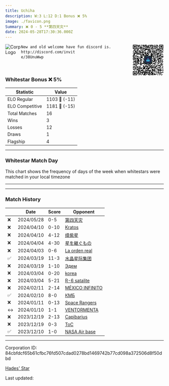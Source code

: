 ```yaml
---
title: ​Uchiha
description: W:3 L:12 D:1 Bonus ❌ 5%
image: ./favicon.png
Summary: ❌ 0 - 5 **第四天灾**
date: 2024-05-28T17:30:36.000Z
---
```

<head>
<link rel="icon" type="image/x-icon" href="./favicon.ico">
</head>
<img align="left" width="50" height="50" src="./favicon.ico" alt="Corp Logo"><img align="right" width="100" height="100" src="./qr.png" alt="QR Code">

```
New and old welcome have fun discord is.     http://discord.com/invit
e/38UnuWwp
```
<br>

### Whitestar Bonus ❌ 5%

| Statistic | Value |
| --- | --- |
| ELO Regular | 1103 🔻  (-11)|
| ELO Competitive | 1181 🔻  (-15)|
| Total Matches | 16 |
| Wins | 3 |
| Losses | 12 |
| Draws | 1 |
| Flagship | 4 |

---

### Whitestar Match Day

This chart shows the frequency of days of the week when whitestars were matched in your local timezone

<!-- Load Chart.js from jsDelivr CDN -->
<script src="https://cdn.jsdelivr.net/npm/chart.js@4.0.1"></script>

<!-- Create a canvas element where the chart will be rendered -->
<canvas id="myChart" width="400" height="200"></canvas>

<!-- JavaScript code to render the bar chart -->
<script>
    document.addEventListener("DOMContentLoaded", function() {
        // Ensure scanTime is an array; if empty, handle accordingly
        let timestamps = [1716485436,1712332087,1712329082,1711759975,1711746754,1710411447,1710408143,1709089070,1709087268,1707178016,1707177115,1704501530,1704476287,1702550625,1702546117,1701747564];

        const fontColor = 'rgba(64, 128, 160, 1)';

        // Function to convert Unix timestamps to day of the week (0=Sunday, 6=Saturday)
        function getDayOfWeek(timestamp) {
            return new Date(timestamp * 1000).getDay();
        }

        // Initialize an array to count occurrences for each day of the week
        let dayCounts = [0, 0, 0, 0, 0, 0, 0];

        // Populate the dayCounts array based on the scanTime data
        timestamps.forEach(ts => {
            let dayOfWeek = getDayOfWeek(ts);
            dayCounts[dayOfWeek]++;
        });

        // Chart.js configuration for the bar chart
        const data = {
            labels: ['Sunday', 'Monday', 'Tuesday', 'Wednesday', 'Thursday', 'Friday', 'Saturday'],
            datasets: [{
                data: dayCounts,
                backgroundColor: [
                    'rgba(0, 191, 255, 0.2)',   // Deep Sky Blue (Sunday)
                    'rgba(135, 206, 250, 0.2)', // Light Sky Blue (Monday)
                    'rgba(173, 216, 230, 0.2)', // Light Blue (Tuesday)
                    'rgba(214, 236, 243, 0.2)', // Custom light blue (Wednesday)
                    'rgba(173, 216, 230, 0.2)', // Light Blue (Thursday)
                    'rgba(135, 206, 250, 0.2)', // Light Sky Blue (Friday)
                    'rgba(0, 191, 255, 0.2)'    // Deep Sky Blue (Saturday)
                ],
                borderColor: [
                    'rgba(0, 191, 255, 1)',
                    'rgba(135, 206, 250, 1)',
                    'rgba(173, 216, 230, 1)',
                    'rgba(214, 236, 243, 1)',
                    'rgba(173, 216, 230, 1)',
                    'rgba(135, 206, 250, 1)',
                    'rgba(0, 191, 255, 1)'
                ],
                borderWidth: 1,
                minBarLength: 5
            }]
        };

        const config = {
            type: 'bar',
            data: data,
            options: {
                scales: {
                    y: {
                        beginAtZero: true,
                        ticks: {
                            stepSize: 1,
                            color: fontColor
                        },
                        grid: {
                            color: 'rgba(255, 255, 255, 0.2)'
                        }
                    },
                    x: {
                        ticks: {
                            color: fontColor
                        },
                        grid: {
                            display: false 
                        }
                    }
                },
                plugins: {
                    legend: {
                        display: false
                    }
                }
            }
        };

        // Render the chart
        const ctx = document.getElementById('myChart').getContext('2d');
        const myChart = new Chart(ctx, config);
    });
</script>
    
---

---
### Match History

|  | Date | Score | Opponent |
| --- | --- | --- | --- |
| ❌ | 2024/05/28 | 0-5 | [第四天灾](https://ws.tsl.rocks/corp/4a95d21903a441f2a20c9e679a90b299942ceb1b304e21b11213de9bb14c17ce/) |
| ❌ | 2024/04/10 | 0-10 | [Kratos](https://ws.tsl.rocks/corp/1a0c5412c9e225a31e3addcb263114f49a6f2ac58041ffda3795db9bba72f23b/) |
| ❌ | 2024/04/10 | 4-12 | [绛紫星](https://ws.tsl.rocks/corp/8c2109279ceb01bcca0aa5e85c151d5877831ac54199285743750e2ed343b407/) |
| ❌ | 2024/04/04 | 4-30 | [星を継ぐもの](https://ws.tsl.rocks/corp/107aa372f22d23bb567b3a7fefd3442d93a2984204d7189bbb0fed1ee976ede2/) |
| ❌ | 2024/04/03 | 0-6 | [La orden real](https://ws.tsl.rocks/corp/14d84c93a9ad1b69678224944ea11f9090fbe9dc18cdb9a810839a88b35e1632/) |
| ✅ | 2024/03/19 | 11-3 | [水晶星际集团](https://ws.tsl.rocks/corp/6390d7a4666ac4537ef5eacf76dd1c2f34548cc588aac8dad423c308ad1c0f3d/) |
| ❌ | 2024/03/19 | 1-10 | [Эдем](https://ws.tsl.rocks/corp/a61dc2c639a91f5b725d43d306ba2eebe1770c92499d7d92086b7a097f939c0d/) |
| ❌ | 2024/03/04 | 0-20 | [korea](https://ws.tsl.rocks/corp/2071b0b6ab886c36f36fb357ab33234b4d364e79aae36f5d3387e8ada44962ac/) |
| ❌ | 2024/03/04 | 5-21 | [R\-6 satalite](https://ws.tsl.rocks/corp/ce3450a529768e932b3aeb4c6f39b9295e6e07d010b209d0120c0125799adc43/) |
| ❌ | 2024/02/11 | 2-14 | [MÉXICO INFINITO](https://ws.tsl.rocks/corp/a9fbdd48477b87a054dbd804eef12ae08bc6e02798cd8990b08c4a9803d8f9d8/) |
| ✅ | 2024/02/10 | 8-0 | [КМБ](https://ws.tsl.rocks/corp/9863510eb8d02a7be02ef6a2cf42499cbf1e7ec62df078fe82aaa791444445f4/) |
| ❌ | 2024/01/11 | 0-13 | [Space Rangers](https://ws.tsl.rocks/corp/da0952db0de44e4eee72d9ffa2394d5818565c5c16d89a1313c6df07417f9fb3/) |
| ↔️ | 2024/01/10 | 1-1 | [VENTORMENTA](https://ws.tsl.rocks/corp/0b64072b403ef687c83d4c04a4f5a20f8dd89befdaaf6ced9af64cacc2f46536/) |
| ❌ | 2023/12/19 | 2-13 | [Capibarius](https://ws.tsl.rocks/corp/9a46f3159020b842ed9bb062f7dbef2a5acb1337fbdc1c4a5374233c44a4ffab/) |
| ❌ | 2023/12/19 | 0-3 | [ToC](https://ws.tsl.rocks/corp/72dc408527c06786fa45851f432da731fd63c063d51f4a180b9ae24216e41765/) |
| ✅ | 2023/12/10 | 1-0 | [NASA Air base](https://ws.tsl.rocks/corp/6b63a6d22b94297e25c5815e1d096edd489543d2a443677f58d7e6aec1d00016/) |

---
Corporation ID: 84cbfdcf65b61cfbc76fd507cdad0278bd1469742b77cd098a372506d8f50dbd

[Hades' Star](https://www.hadesstar.com)
<script src="/assets/localtime.js"></script>
<div>
  Last updated: <span class="last-updated-date" data-unix-time="1716917436"></span>
</div>